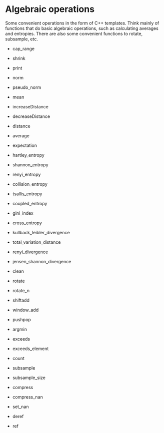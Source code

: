 # Algebraic operations

Some convenient operations in the form of C++ templates. Think mainly of functions that do basic algebraic operations, such as calculating averages and entropies. There are also some convenient functions to rotate, subsample, etc.

* cap_range
* shrink
* print
* norm

* pseudo_norm
* mean
* increaseDistance
* decreaseDistance
* distance
* average
* expectation

* hartley_entropy
* shannon_entropy
* renyi_entropy
* collision_entropy
* tsallis_entropy
* coupled_entropy
* gini_index
* cross_entropy
* kullback_leibler_divergence
* total_variation_distance
* renyi_divergence
* jensen_shannon_divergence

* clean
* rotate
* rotate_n
* shiftadd
* window_add
* pushpop
* argmin
* exceeds
* exceeds_element
* count
* subsample
* subsample_size
* compress
* compress_nan
* set_nan

* deref
* ref

